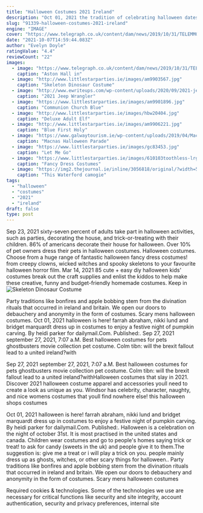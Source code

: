 ```yaml
---
title: "Halloween Costumes 2021 Ireland"
description: "Oct 01, 2021 the tradition of celebrating halloween dates back to the celtic festival samhain, where people lit bonfires and wore costumes to warn off ghosts. The celts - who lived 2,000 years ago in ireland"
slug: "91339-halloween-costumes-2021-ireland"
engine: "IMAGE"
cover: "https://www.telegraph.co.uk/content/dam/news/2019/10/31/TELEMMGLPICT000214683679_trans_NvBQzQNjv4BqaRL1kC4G7DT9ZsZm6Pe3PehAFAI_f6ud569StXyOKH0.jpeg?imwidth=1400"
date: "2021-10-07T14:59:44.083Z"
author: "Evelyn Doyle"
ratingValue: "4.4"
reviewCount: "22"
images:
  - image: "https://www.telegraph.co.uk/content/dam/news/2019/10/31/TELEMMGLPICT000214683679_trans_NvBQzQNjv4BqaRL1kC4G7DT9ZsZm6Pe3PehAFAI_f6ud569StXyOKH0.jpeg?imwidth=1400"
    caption: "Aston Hall in"
  - image: "http://www.littlestarparties.ie/images/am9903567.jpg"
    caption: "Skeleton Dinosaur Costume"
  - image: "http://www.ewriteups.com/wp-content/uploads/2020/09/2021-jeep-wrangler-4xe-07-1024x576.jpg"
    caption: "2021 Jeep Wrangler"
  - image: "https://www.littlestarparties.ie/images/am9901896.jpg"
    caption: "Communion Church Blue"
  - image: "http://www.littlestarparties.ie/images/hbw20404.jpg"
    caption: "Deluxe Adult Elf"
  - image: "http://www.littlestarparties.ie/images/am9906221.jpg"
    caption: "Blue First Holy"
  - image: "https://www.galwaytourism.ie/wp-content/uploads/2019/04/Macnas-Halloween-Parade-768x576.jpg"
    caption: "Macnas Halloween Parade"
  - image: "https://www.littlestarparties.ie/images/gc83453.jpg"
    caption: "Let Me Go"
  - image: "https://www.littlestarparties.ie/images/610103toothless-lrg.jpg"
    caption: "Fancy Dress Costumes"
  - image: "https://img2.thejournal.ie/inline/3056818/original/?width=500&version=3056818"
    caption: "This Waterford camogie"
tags:
  - "halloween"
  - "costumes"
  - "2021"
  - "ireland"
draft: false
type: post
---
```


Sep 23, 2021 sixty-seven percent of adults take part in halloween activities, such as parties, decorating the house, and trick-or-treating with their children. 86% of americans decorate their house for halloween. Over 10% of pet owners dress their pets in halloween costumes. Halloween costumes. Choose from a huge range of fantastic halloween fancy dress costumes! from creepy clowns, wicked witches and spooky skeletons to your favourite halloween horror film. Mar 14, 2021 85 cute + easy diy halloween kids' costumes break out the craft supplies and enlist the kiddos to help make these creative, funny and budget-friendly homemade costumes. Keep in
![Skeleton Dinosaur Costume](http://www.littlestarparties.ie/images/am9903567.jpg "Skeleton Dinosaur Costume")

Party traditions like bonfires and apple bobbing stem from the divination rituals that occurred in ireland and britain. We open our doors to debauchery and anonymity in the form of costumes. Scary mens halloween costumes. Oct 01, 2021 halloween is here! farrah abraham, nikki lund and bridget marquardt dress up in costumes to enjoy a festive night of pumpkin carving. By heidi parker for dailymail.Com. Published:. Sep 27, 2021 september 27, 2021, 7:07 a.M.  Best halloween costumes for pets ghostbusters movie collection pet costume. Colm tibn: will the brexit fallout lead to a united ireland?with
<!--inArticleAds-->

<!--galleryOne-->

Sep 27, 2021 september 27, 2021, 7:07 a.M.  Best halloween costumes for pets ghostbusters movie collection pet costume. Colm tibn: will the brexit fallout lead to a united ireland?withHalloween costumes that slay in 2021. Discover 2021 halloween costume apparel and accessories youll need to create a look as unique as you. Windsor has celebrity, character, naughty, and nice womens costumes that youll find nowhere else! this halloween shops costumes
<!--inArticleAds-->

<!--galleryTwo-->

Oct 01, 2021 halloween is here! farrah abraham, nikki lund and bridget marquardt dress up in costumes to enjoy a festive night of pumpkin carving. By heidi parker for dailymail.Com. Published:. Halloween is a celebration on the night of october 31st. It is most practised in the united states and canada. Children wear costumes and go to people's homes saying trick or treat! to ask for candy (sweets in the uk) and people give it to them.The suggestion is: give me a treat or i will play a trick on you. people mainly dress up as ghosts, witches, or other scary things for halloween.. Party traditions like bonfires and apple bobbing stem from the divination rituals that occurred in ireland and britain. We open our doors to debauchery and anonymity in the form of costumes. Scary mens halloween costumes
<!--galleryThree-->

Required cookies & technologies. Some of the technologies we use are necessary for critical functions like security and site integrity, account authentication, security and privacy preferences, internal site